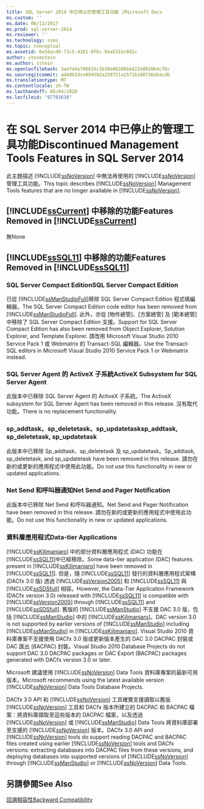 ```yaml
---
title: SQL Server 2014 中已停止的管理工具功能 |Microsoft Docs
ms.custom: ''
ms.date: 06/13/2017
ms.prod: sql-server-2014
ms.reviewer: ''
ms.technology: ssms
ms.topic: conceptual
ms.assetid: 6e58acd0-73c5-4161-9fbc-8ea531bc681c
author: stevestein
ms.author: sstein
ms.openlocfilehash: 3ae7d4a708816c1b30a0b208bb422e0920b4c76c
ms.sourcegitcommit: ad4d92dce894592a259721a1571b1d8736abacdb
ms.translationtype: MT
ms.contentlocale: zh-TW
ms.lasthandoff: 08/04/2020
ms.locfileid: "87701638"
---
```

# <a name="discontinued-management-tools-features-in-sql-server-2014"></a><span data-ttu-id="7e96a-102">在 SQL Server 2014 中已停止的管理工具功能</span><span class="sxs-lookup"><span data-stu-id="7e96a-102">Discontinued Management Tools Features in SQL Server 2014</span></span>
  <span data-ttu-id="7e96a-103">此主題描述 [!INCLUDE[ssNoVersion](../includes/ssnoversion-md.md)] 中無法再使用的 [!INCLUDE[ssNoVersion](../includes/ssnoversion-md.md)]管理工具功能。</span><span class="sxs-lookup"><span data-stu-id="7e96a-103">This topic describes [!INCLUDE[ssNoVersion](../includes/ssnoversion-md.md)] Management Tools features that are no longer available in [!INCLUDE[ssNoVersion](../includes/ssnoversion-md.md)].</span></span>  
  
## <a name="features-removed-in-sscurrent"></a><span data-ttu-id="7e96a-104">[!INCLUDE[ssCurrent](../includes/sscurrent-md.md)] 中移除的功能</span><span class="sxs-lookup"><span data-stu-id="7e96a-104">Features Removed in [!INCLUDE[ssCurrent](../includes/sscurrent-md.md)]</span></span>  
 <span data-ttu-id="7e96a-105">無</span><span class="sxs-lookup"><span data-stu-id="7e96a-105">None</span></span>  
  
## <a name="features-removed-in-sssql11"></a><span data-ttu-id="7e96a-106">[!INCLUDE[ssSQL11](../includes/sssql11-md.md)] 中移除的功能</span><span class="sxs-lookup"><span data-stu-id="7e96a-106">Features Removed in [!INCLUDE[ssSQL11](../includes/sssql11-md.md)]</span></span>  
  
### <a name="sql-server-compact-edition"></a><span data-ttu-id="7e96a-107">SQL Server Compact Edition</span><span class="sxs-lookup"><span data-stu-id="7e96a-107">SQL Server Compact Edition</span></span>  
 <span data-ttu-id="7e96a-108">已從 [!INCLUDE[ssManStudioFull](../includes/ssmanstudiofull-md.md)]移除 SQL Server Compact Edition 程式碼編輯器。</span><span class="sxs-lookup"><span data-stu-id="7e96a-108">The SQL Server Compact Edition code editor has been removed from [!INCLUDE[ssManStudioFull](../includes/ssmanstudiofull-md.md)].</span></span> <span data-ttu-id="7e96a-109">此外，亦從 [物件總管]、[方案總管] 及 [範本總管] 中移除了 SQL Server Compact Edition 支援。</span><span class="sxs-lookup"><span data-stu-id="7e96a-109">Support for SQL Server Compact Edition has also been removed from Object Explorer, Solution Explorer, and Template Explorer.</span></span> <span data-ttu-id="7e96a-110">請改用 Microsoft Visual Studio 2010 Service Pack 1 或 Webmatrix 的 Transact-SQL 編輯器。</span><span class="sxs-lookup"><span data-stu-id="7e96a-110">Use the Transact-SQL editors in Microsoft Visual Studio 2010 Service Pack 1 or Webmatrix instead.</span></span>  
  
### <a name="activex-subsystem-for-sql-server-agent"></a><span data-ttu-id="7e96a-111">SQL Server Agent 的 ActiveX 子系統</span><span class="sxs-lookup"><span data-stu-id="7e96a-111">ActiveX Subsystem for SQL Server Agent</span></span>  
 <span data-ttu-id="7e96a-112">此版本中已移除 SQL Server Agent 的 ActiveX 子系統。</span><span class="sxs-lookup"><span data-stu-id="7e96a-112">The ActiveX subsystem for SQL Server Agent has been removed in this release.</span></span> <span data-ttu-id="7e96a-113">沒有取代功能。</span><span class="sxs-lookup"><span data-stu-id="7e96a-113">There is no replacement functionality.</span></span>  
  
### <a name="sp_addtask-sp_deletetask-sp_updatetask"></a><span data-ttu-id="7e96a-114">sp_addtask、sp_deletetask、sp_updatetask</span><span class="sxs-lookup"><span data-stu-id="7e96a-114">sp_addtask, sp_deletetask, sp_updatetask</span></span>  
 <span data-ttu-id="7e96a-115">此版本中已移除 Sp_addtask、sp_deletetask 及 sp_updatetask。</span><span class="sxs-lookup"><span data-stu-id="7e96a-115">Sp_addtask, sp_deletetask, and sp_updatetask have been removed in this release.</span></span> <span data-ttu-id="7e96a-116">請勿在新的或更新的應用程式中使用此功能。</span><span class="sxs-lookup"><span data-stu-id="7e96a-116">Do not use this functionality in new or updated applications.</span></span>  
  
### <a name="net-send-and-pager-notification"></a><span data-ttu-id="7e96a-117">Net Send 和呼叫器通知</span><span class="sxs-lookup"><span data-stu-id="7e96a-117">Net Send and Pager Notification</span></span>  
 <span data-ttu-id="7e96a-118">此版本中已移除 Net Send 和呼叫器通知。</span><span class="sxs-lookup"><span data-stu-id="7e96a-118">Net Send and Pager Notification have been removed in this release.</span></span> <span data-ttu-id="7e96a-119">請勿在新的或更新的應用程式中使用此功能。</span><span class="sxs-lookup"><span data-stu-id="7e96a-119">Do not use this functionality in new or updated applications.</span></span>  
  
### <a name="data-tier-applications"></a><span data-ttu-id="7e96a-120">資料層應用程式</span><span class="sxs-lookup"><span data-stu-id="7e96a-120">Data-tier Applications</span></span>  
 <span data-ttu-id="7e96a-121">[!INCLUDE[ssKilimanjaro](../includes/sskilimanjaro-md.md)] 中的部分資料層應用程式 (DAC) 功能在 [!INCLUDE[ssSQL11](../includes/sssql11-md.md)]中已經移除。</span><span class="sxs-lookup"><span data-stu-id="7e96a-121">Some data-tier application (DAC) features present in [!INCLUDE[ssKilimanjaro](../includes/sskilimanjaro-md.md)] have been removed in [!INCLUDE[ssSQL11](../includes/sssql11-md.md)].</span></span> <span data-ttu-id="7e96a-122">但是，隨 [!INCLUDE[ssSQL11](../includes/sssql11-md.md)] 發行的資料層應用程式架構 (DACfx 3.0 版) 透過 [!INCLUDE[ssVersion2005](../includes/ssversion2005-md.md)] 和 [!INCLUDE[ssSQL11](../includes/sssql11-md.md)] 與 [!INCLUDE[ssSDSfull](../includes/sssdsfull-md.md)] 相容。</span><span class="sxs-lookup"><span data-stu-id="7e96a-122">However, the Data-Tier Application Framework (DACfx version 3.0) released with [!INCLUDE[ssSQL11](../includes/sssql11-md.md)] is compatible with [!INCLUDE[ssVersion2005](../includes/ssversion2005-md.md)] through [!INCLUDE[ssSQL11](../includes/sssql11-md.md)] and [!INCLUDE[ssSDSfull](../includes/sssdsfull-md.md)].</span></span> <span data-ttu-id="7e96a-123">舊版的 [!INCLUDE[ssManStudio](../includes/ssmanstudio-md.md)] 不支援 DAC 3.0 版，包括 [!INCLUDE[ssManStudio](../includes/ssmanstudio-md.md)] 中的 [!INCLUDE[ssKilimanjaro](../includes/sskilimanjaro-md.md)]。</span><span class="sxs-lookup"><span data-stu-id="7e96a-123">DAC version 3.0 is not supported by earlier versions of [!INCLUDE[ssManStudio](../includes/ssmanstudio-md.md)] including [!INCLUDE[ssManStudio](../includes/ssmanstudio-md.md)] in [!INCLUDE[ssKilimanjaro](../includes/sskilimanjaro-md.md)].</span></span> <span data-ttu-id="7e96a-124">Visual Studio 2010 資料庫專案不支援使用 DACfx 3.0 版或更新版本產生的 DAC 3.0 DACPAC 封裝或 DAC 匯出 (BACPAC) 封裝。</span><span class="sxs-lookup"><span data-stu-id="7e96a-124">Visual Studio 2010 Database Projects do not support DAC 3.0 DACPAC packages or DAC Export (BACPAC) packages generated with DACfx version 3.0 or later.</span></span>  
  
 <span data-ttu-id="7e96a-125">Microsoft 建議使用 [!INCLUDE[ssNoVersion](../includes/ssnoversion-md.md)] Data Tools 資料庫專案的最新可用版本。</span><span class="sxs-lookup"><span data-stu-id="7e96a-125">Microsoft recommends using the latest available version [!INCLUDE[ssNoVersion](../includes/ssnoversion-md.md)] Data Tools Database Projects.</span></span>  
  
 <span data-ttu-id="7e96a-126">DACfx 3.0 API 和 [!INCLUDE[ssNoVersion](../includes/ssnoversion-md.md)] 工具確實支援讀取以舊版 [!INCLUDE[ssNoVersion](../includes/ssnoversion-md.md)] 工具和 DACfx 版本所建立的 DACPAC 和 BACPAC 檔案：將資料庫擷取至這些版本的 DACPAC 檔案，以及透過 [!INCLUDE[ssNoVersion](../includes/ssnoversion-md.md)] 或 [!INCLUDE[ssManStudio](../includes/ssmanstudio-md.md)] Data Tools 將資料庫部署至支援的 [!INCLUDE[ssNoVersion](../includes/ssnoversion-md.md)] 版本。</span><span class="sxs-lookup"><span data-stu-id="7e96a-126">DACfx 3.0 API and [!INCLUDE[ssNoVersion](../includes/ssnoversion-md.md)] tools do support reading DACPAC and BACPAC files created using earlier [!INCLUDE[ssNoVersion](../includes/ssnoversion-md.md)] tools and DACfx versions: extracting databases into DACPAC files from these versions, and deploying databases into supported versions of [!INCLUDE[ssNoVersion](../includes/ssnoversion-md.md)] through [!INCLUDE[ssManStudio](../includes/ssmanstudio-md.md)] or [!INCLUDE[ssNoVersion](../includes/ssnoversion-md.md)] Data Tools.</span></span>  
  
## <a name="see-also"></a><span data-ttu-id="7e96a-127">另請參閱</span><span class="sxs-lookup"><span data-stu-id="7e96a-127">See Also</span></span>  
 [<span data-ttu-id="7e96a-128">回溯相容性</span><span class="sxs-lookup"><span data-stu-id="7e96a-128">Backward Compatibility</span></span>](../../2014/getting-started/backward-compatibility.md)  
  
  
